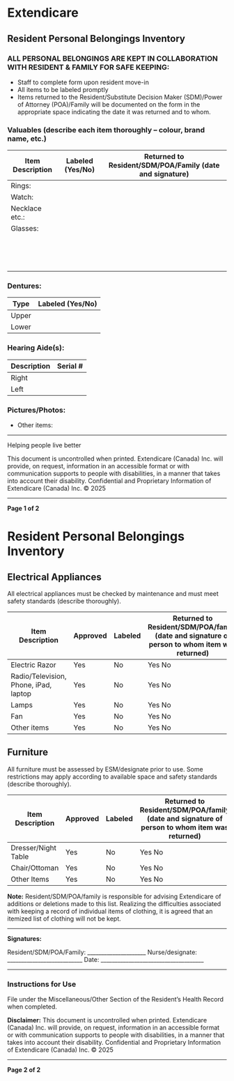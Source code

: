 # Extendicare
## Resident Personal Belongings Inventory

### ALL PERSONAL BELONGINGS ARE KEPT IN COLLABORATION WITH RESIDENT & FAMILY FOR SAFE KEEPING:
- Staff to complete form upon resident move-in
- All items to be labeled promptly
- Items returned to the Resident/Substitute Decision Maker (SDM)/Power of Attorney (POA)/Family will be documented on the form in the appropriate space indicating the date it was returned and to whom.

### Valuables (describe each item thoroughly – colour, brand name, etc.)
| Item Description | Labeled (Yes/No) | Returned to Resident/SDM/POA/Family (date and signature) |
|------------------|------------------|----------------------------------------------------------|
| Rings:           |                  |                                                          |
| Watch:           |                  |                                                          |
| Necklace etc.:   |                  |                                                          |
| Glasses:         |                  |                                                          |
|                  |                  |                                                          |
|                  |                  |                                                          |
|                  |                  |                                                          |
|                  |                  |                                                          |
|                  |                  |                                                          |
|                  |                  |                                                          |
|                  |                  |                                                          |
|                  |                  |                                                          |
|                  |                  |                                                          |
|                  |                  |                                                          |
|                  |                  |                                                          |
|                  |                  |                                                          |
|                  |                  |                                                          |
|                  |                  |                                                          |

### Dentures:
| Type            | Labeled (Yes/No) |
|-----------------|------------------|
| Upper           |                  |
| Lower           |                  |

### Hearing Aide(s):
| Description     | Serial #         |
|-----------------|------------------|
| Right           |                  |
| Left            |                  |

### Pictures/Photos:
- Other items:

----

Helping people live better

This document is uncontrolled when printed.
Extendicare (Canada) Inc. will provide, on request, information in an accessible format or with communication supports to people with disabilities, in a manner that takes into account their disability. Confidential and Proprietary Information of Extendicare (Canada) Inc. © 2025

----

**Page 1 of 2**

# Resident Personal Belongings Inventory

## Electrical Appliances
All electrical appliances must be checked by maintenance and must meet safety standards (describe thoroughly).

| Item Description                                   | Approved | Labeled | Returned to Resident/SDM/POA/family (date and signature of person to whom item was returned) |
|---------------------------------------------------|----------|---------|------------------------------------------------------------------------------------------------|
| Electric Razor                                     | Yes      | No      | Yes  No                                                                                       |
| Radio/Television, Phone, iPad, laptop             | Yes      | No      | Yes  No                                                                                       |
| Lamps                                             | Yes      | No      | Yes  No                                                                                       |
| Fan                                               | Yes      | No      | Yes  No                                                                                       |
| Other items                                       | Yes      | No      | Yes  No                                                                                       |

## Furniture
All furniture must be assessed by ESM/designate prior to use. Some restrictions may apply according to available space and safety standards (describe thoroughly).

| Item Description                                   | Approved | Labeled | Returned to Resident/SDM/POA/family (date and signature of person to whom item was returned) |
|---------------------------------------------------|----------|---------|------------------------------------------------------------------------------------------------|
| Dresser/Night Table                               | Yes      | No      | Yes  No                                                                                       |
| Chair/Ottoman                                     | Yes      | No      | Yes  No                                                                                       |
| Other Items                                       | Yes      | No      | Yes  No                                                                                       |

**Note:** Resident/SDM/POA/family is responsible for advising Extendicare of additions or deletions made to this list. Realizing the difficulties associated with keeping a record of individual items of clothing, it is agreed that an itemized list of clothing will not be kept.

----

**Signatures:**

Resident/SDM/POA/Family: _____________________
Nurse/designate: ___________________________
Date: _____________________________________

----

### Instructions for Use
File under the Miscellaneous/Other Section of the Resident’s Health Record when completed.

**Disclaimer:** This document is uncontrolled when printed. Extendicare (Canada) Inc. will provide, on request, information in an accessible format or with communication supports to people with disabilities, in a manner that takes into account their disability. Confidential and Proprietary Information of Extendicare (Canada) Inc. © 2025

----

**Page 2 of 2**